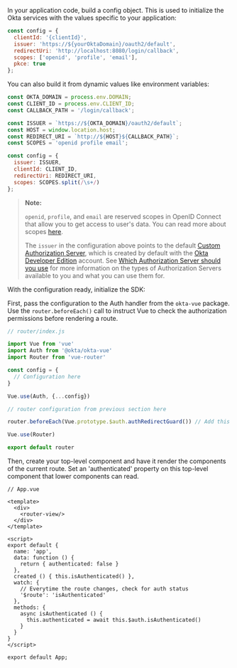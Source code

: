 
In your application code, build a config object. This is used to initialize the Okta services with the values specific to your application:

```javascript
const config = {
  clientId: '{clientId}',
  issuer: 'https://${yourOktaDomain}/oauth2/default',
  redirectUri: 'http://localhost:8080/login/callback',
  scopes: ['openid', 'profile', 'email'],
  pkce: true
};
```

You can also build it from dynamic values like environment variables:

```javascript
const OKTA_DOMAIN = process.env.DOMAIN;
const CLIENT_ID = process.env.CLIENT_ID;
const CALLBACK_PATH = '/login/callback';

const ISSUER = `https://${OKTA_DOMAIN}/oauth2/default`;
const HOST = window.location.host;
const REDIRECT_URI = `http://${HOST}${CALLBACK_PATH}`;
const SCOPES = 'openid profile email';

const config = {
  issuer: ISSUER,
  clientId: CLIENT_ID,
  redirectUri: REDIRECT_URI,
  scopes: SCOPES.split(/\s+/)
};
```

> **Note:**
>
> `openid`, `profile`, and `email` are reserved scopes in OpenID Connect that allow you to get access to user's data. You can read more about scopes [here](/docs/reference/api/oidc/#scopes).
>
> The `issuer` in the configuration above points to the default [Custom Authorization Server](/docs/concepts/auth-servers/#custom-authorization-server),
which is created by default with the [Okta Developer Edition](https://developer.okta.com/signup/) account.
See [Which Authorization Server should you use](/docs/concepts/auth-servers/#which-authorization-server-should-you-use) for more information on the types of Authorization Servers available to you and what you can use them for.

With the configuration ready, initialize the SDK:

First, pass the configuration to the Auth handler from the `okta-vue` package.  Use the `router.beforeEach()` call to instruct Vue to check the authorization permissions before rendering a route.

```javascript
// router/index.js

import Vue from 'vue'
import Auth from '@okta/okta-vue'
import Router from 'vue-router'

const config = { 
  // Configuration here
}

Vue.use(Auth, {...config})

// router configuration from previous section here

router.beforeEach(Vue.prototype.$auth.authRedirectGuard()) // Add this

Vue.use(Router)

export default router
```

Then, create your top-level component and have it render the components of the current route.  Set an 'authenticated' property on this top-level component that lower components can read.

```vue
// App.vue

<template>
  <div>
    <router-view/>
  </div>
</template>

<script>
export default {
  name: 'app',
  data: function () {
    return { authenticated: false }
  },
  created () { this.isAuthenticated() },
  watch: {
    // Everytime the route changes, check for auth status
    '$route': 'isAuthenticated'
  },
  methods: {
    async isAuthenticated () {
      this.authenticated = await this.$auth.isAuthenticated()
    }
  }
}
</script>

export default App;
```
